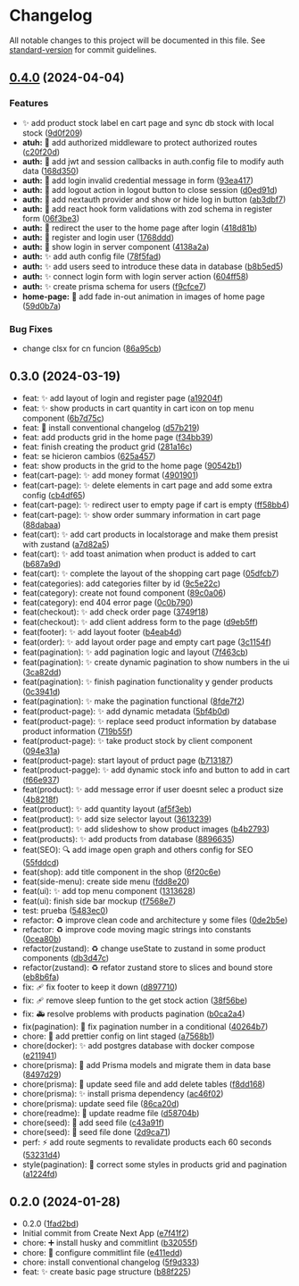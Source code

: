 # Changelog

All notable changes to this project will be documented in this file. See [standard-version](https://github.com/conventional-changelog/standard-version) for commit guidelines.

## [0.4.0](https://github.com/JonyPlo/teslo-shop-nextjs/compare/v0.3.0...v0.4.0) (2024-04-04)


### Features

* :sparkles: add product stock label en cart page and sync db stock with local stock ([9d0f209](https://github.com/JonyPlo/teslo-shop-nextjs/commits/9d0f209f2430c2c29ee2b5a50302d62aa0accde8))
* **atuh:** :passport_control: add authorized middleware to protect authorized routes ([c20f20d](https://github.com/JonyPlo/teslo-shop-nextjs/commits/c20f20d4d7a0c1cf12b8240ed955357c755d87da))
* **auth:** :passport_control: add jwt and session callbacks in auth.config file to modify auth data ([168d350](https://github.com/JonyPlo/teslo-shop-nextjs/commits/168d350a4a47a26af34cc2d4ce8cc4b79b36fe15))
* **auth:** :passport_control: add login invalid credential message in form ([93ea417](https://github.com/JonyPlo/teslo-shop-nextjs/commits/93ea41732123ee882942c39ec5753ebf04f62992))
* **auth:** :passport_control: add logout action in logout button to close session ([d0ed91d](https://github.com/JonyPlo/teslo-shop-nextjs/commits/d0ed91dc8557e375c3fb933d8fe4786ad05826fb))
* **auth:** :passport_control: add nextauth provider and show or hide log in button ([ab3dbf7](https://github.com/JonyPlo/teslo-shop-nextjs/commits/ab3dbf7769a1301f7064139179fdab571955929f))
* **auth:** :passport_control: add react hook form validations with zod schema in register form ([06f3be3](https://github.com/JonyPlo/teslo-shop-nextjs/commits/06f3be37cc60e03883cf0876ce2e9594f5111d76))
* **auth:** :passport_control: redirect the user to the home page after login ([418d81b](https://github.com/JonyPlo/teslo-shop-nextjs/commits/418d81b08745de69897871f3af14817b3a5cb305))
* **auth:** :passport_control: register and login user ([1768ddd](https://github.com/JonyPlo/teslo-shop-nextjs/commits/1768ddd005b30c65920542d41d5bd2586e186c09))
* **auth:** :passport_control: show login in server component ([4138a2a](https://github.com/JonyPlo/teslo-shop-nextjs/commits/4138a2aeeecb19ca9495906f51b3185a0584264c))
* **auth:** :sparkles: add auth config file ([78f5fad](https://github.com/JonyPlo/teslo-shop-nextjs/commits/78f5fad7d47f55353d1e77a13022807149baa1b0))
* **auth:** :sparkles: add users seed to introduce these data in database ([b8b5ed5](https://github.com/JonyPlo/teslo-shop-nextjs/commits/b8b5ed5469f5c09c1f366847711bb58c7a87b8b4))
* **auth:** :sparkles: connect login form with login server action ([604ff58](https://github.com/JonyPlo/teslo-shop-nextjs/commits/604ff58f972fe0b9aec2f515b6a7258c6a365a4f))
* **auth:** :sparkles: create prisma schema for users ([f9cfce7](https://github.com/JonyPlo/teslo-shop-nextjs/commits/f9cfce75f7664cc67cd226b8b27fc64c39a44a29))
* **home-page:** :lipstick: add fade in-out animation in images of home page ([59d0b7a](https://github.com/JonyPlo/teslo-shop-nextjs/commits/59d0b7a2854917628cc7d9930e93b00aeee9a5d5))


### Bug Fixes

* change clsx for cn funcion ([86a95cb](https://github.com/JonyPlo/teslo-shop-nextjs/commits/86a95cba539e4b858b884109b4bd5c01f6e25af9))

## 0.3.0 (2024-03-19)

- feat: :sparkles: add layout of login and register page ([a19204f](https://github.com/JonyPlo/teslo-shop-nextjs/commit/a19204f))
- feat: :sparkles: show products in cart quantity in cart icon on top menu component ([6b7d75c](https://github.com/JonyPlo/teslo-shop-nextjs/commit/6b7d75c))
- feat: :wrench: install conventional changelog ([d57b219](https://github.com/JonyPlo/teslo-shop-nextjs/commit/d57b219))
- feat: add products grid in the home page ([f34bb39](https://github.com/JonyPlo/teslo-shop-nextjs/commit/f34bb39))
- feat: finish creating the product grid ([281a16c](https://github.com/JonyPlo/teslo-shop-nextjs/commit/281a16c))
- feat: se hicieron cambios ([625a457](https://github.com/JonyPlo/teslo-shop-nextjs/commit/625a457))
- feat: show products in the grid to the home page ([90542b1](https://github.com/JonyPlo/teslo-shop-nextjs/commit/90542b1))
- feat(cart-page): :sparkles: add money format ([4901901](https://github.com/JonyPlo/teslo-shop-nextjs/commit/4901901))
- feat(cart-page): :sparkles: delete elements in cart page and add some extra config ([cb4df65](https://github.com/JonyPlo/teslo-shop-nextjs/commit/cb4df65))
- feat(cart-page): :sparkles: redirect user to empty page if cart is empty ([ff58bb4](https://github.com/JonyPlo/teslo-shop-nextjs/commit/ff58bb4))
- feat(cart-page): :sparkles: show order summary information in cart page ([88dabaa](https://github.com/JonyPlo/teslo-shop-nextjs/commit/88dabaa))
- feat(cart): :sparkles: add cart products in localstorage and make them presist with zustand ([a7d82a5](https://github.com/JonyPlo/teslo-shop-nextjs/commit/a7d82a5))
- feat(cart): :sparkles: add toast animation when product is added to cart ([b687a9d](https://github.com/JonyPlo/teslo-shop-nextjs/commit/b687a9d))
- feat(cart): :sparkles: complete the layout of the shopping cart page ([05dfcb7](https://github.com/JonyPlo/teslo-shop-nextjs/commit/05dfcb7))
- feat(categories): add categories filter by id ([9c5e22c](https://github.com/JonyPlo/teslo-shop-nextjs/commit/9c5e22c))
- feat(category): create not found component ([89c0a06](https://github.com/JonyPlo/teslo-shop-nextjs/commit/89c0a06))
- feat(category): end 404 error page ([0c0b790](https://github.com/JonyPlo/teslo-shop-nextjs/commit/0c0b790))
- feat(checkout): :sparkles: add check order page ([3749f18](https://github.com/JonyPlo/teslo-shop-nextjs/commit/3749f18))
- feat(checkout): :sparkles: add client address form to the page ([d9eb5ff](https://github.com/JonyPlo/teslo-shop-nextjs/commit/d9eb5ff))
- feat(footer): :sparkles: add layout footer ([b4eab4d](https://github.com/JonyPlo/teslo-shop-nextjs/commit/b4eab4d))
- feat(order): :sparkles: add layout order page and empty cart page ([3c1154f](https://github.com/JonyPlo/teslo-shop-nextjs/commit/3c1154f))
- feat(pagination): :sparkles: add pagination logic and layout ([7f463cb](https://github.com/JonyPlo/teslo-shop-nextjs/commit/7f463cb))
- feat(pagination): :sparkles: create dynamic pagination to show numbers in the ui ([3ca82dd](https://github.com/JonyPlo/teslo-shop-nextjs/commit/3ca82dd))
- feat(pagination): :sparkles: finish pagination functionality y gender products ([0c3941d](https://github.com/JonyPlo/teslo-shop-nextjs/commit/0c3941d))
- feat(pagination): :sparkles: make the pagination functional ([8fde7f2](https://github.com/JonyPlo/teslo-shop-nextjs/commit/8fde7f2))
- feat(product-page): :sparkles: add dynamic metadata ([5bf4b0d](https://github.com/JonyPlo/teslo-shop-nextjs/commit/5bf4b0d))
- feat(product-page): :sparkles: replace seed product information by database product information ([719b55f](https://github.com/JonyPlo/teslo-shop-nextjs/commit/719b55f))
- feat(product-page): :sparkles: take product stock by client component ([094e31a](https://github.com/JonyPlo/teslo-shop-nextjs/commit/094e31a))
- feat(product-page): start layout of prduct page ([b713187](https://github.com/JonyPlo/teslo-shop-nextjs/commit/b713187))
- feat(product-pagge): :sparkles: add dynamic stock info and button to add in cart ([f66e937](https://github.com/JonyPlo/teslo-shop-nextjs/commit/f66e937))
- feat(product): :sparkles: add message error if user doesnt selec a product size ([4b8218f](https://github.com/JonyPlo/teslo-shop-nextjs/commit/4b8218f))
- feat(product): :sparkles: add quantity layout ([af5f3eb](https://github.com/JonyPlo/teslo-shop-nextjs/commit/af5f3eb))
- feat(product): :sparkles: add size selector layout ([3613239](https://github.com/JonyPlo/teslo-shop-nextjs/commit/3613239))
- feat(product): :sparkles: add slideshow to show product images ([b4b2793](https://github.com/JonyPlo/teslo-shop-nextjs/commit/b4b2793))
- feat(products): :sparkles: add products from database ([8896635](https://github.com/JonyPlo/teslo-shop-nextjs/commit/8896635))
- feat(SEO): :mag: add image open graph and others config for SEO ([55fddcd](https://github.com/JonyPlo/teslo-shop-nextjs/commit/55fddcd))
- feat(shop): add title component in the shop ([6f20c6e](https://github.com/JonyPlo/teslo-shop-nextjs/commit/6f20c6e))
- feat(side-menu): create side menu ([fdd8e20](https://github.com/JonyPlo/teslo-shop-nextjs/commit/fdd8e20))
- feat(ui): :sparkles: add top menu component ([1313628](https://github.com/JonyPlo/teslo-shop-nextjs/commit/1313628))
- feat(ui): finish side bar mockup ([f7568e7](https://github.com/JonyPlo/teslo-shop-nextjs/commit/f7568e7))
- test: prueba ([5483ec0](https://github.com/JonyPlo/teslo-shop-nextjs/commit/5483ec0))
- refactor: :recycle: improve clean code and architecture y some files ([0de2b5e](https://github.com/JonyPlo/teslo-shop-nextjs/commit/0de2b5e))
- refactor: :recycle: improve code moving magic strings into constants ([0cea80b](https://github.com/JonyPlo/teslo-shop-nextjs/commit/0cea80b))
- refactor(zustand): :recycle: change useState to zustand in some product components ([db3d47c](https://github.com/JonyPlo/teslo-shop-nextjs/commit/db3d47c))
- refactor(zustand): :recycle: refator zustand store to slices and bound store ([eb8b6fa](https://github.com/JonyPlo/teslo-shop-nextjs/commit/eb8b6fa))
- fix: :adhesive_bandage: fix footer to keep it down ([d897710](https://github.com/JonyPlo/teslo-shop-nextjs/commit/d897710))
- fix: :adhesive_bandage: remove sleep funtion to the get stock action ([38f56be](https://github.com/JonyPlo/teslo-shop-nextjs/commit/38f56be))
- fix: :ambulance: resolve problems with products pagination ([b0ca2a4](https://github.com/JonyPlo/teslo-shop-nextjs/commit/b0ca2a4))
- fix(pagination): :bug: fix pagination number in a conditional ([40264b7](https://github.com/JonyPlo/teslo-shop-nextjs/commit/40264b7))
- chore: :wrench: add prettier config on lint staged ([a7568b1](https://github.com/JonyPlo/teslo-shop-nextjs/commit/a7568b1))
- chore(docker): :sparkles: add postgres database with docker compose ([e211941](https://github.com/JonyPlo/teslo-shop-nextjs/commit/e211941))
- chore(prisma): :necktie: add Prisma models and migrate them in data base ([8497d29](https://github.com/JonyPlo/teslo-shop-nextjs/commit/8497d29))
- chore(prisma): :seedling: update seed file and add delete tables ([f8dd168](https://github.com/JonyPlo/teslo-shop-nextjs/commit/f8dd168))
- chore(prisma): :sparkles: install prisma dependency ([ac46f02](https://github.com/JonyPlo/teslo-shop-nextjs/commit/ac46f02))
- chore(prisma): update seed file ([86ca20d](https://github.com/JonyPlo/teslo-shop-nextjs/commit/86ca20d))
- chore(readme): :memo: update readme file ([d58704b](https://github.com/JonyPlo/teslo-shop-nextjs/commit/d58704b))
- chore(seed): :seedling: add seed file ([c43a91f](https://github.com/JonyPlo/teslo-shop-nextjs/commit/c43a91f))
- chore(seed): :seedling: seed file done ([2d9ca71](https://github.com/JonyPlo/teslo-shop-nextjs/commit/2d9ca71))
- perf: :zap: add route segments to revalidate products each 60 seconds ([53231d4](https://github.com/JonyPlo/teslo-shop-nextjs/commit/53231d4))
- style(pagination): :lipstick: correct some styles in products grid and pagination ([a1224fd](https://github.com/JonyPlo/teslo-shop-nextjs/commit/a1224fd))

## 0.2.0 (2024-01-28)

- 0.2.0 ([1fad2bd](https://github.com/JonyPlo/teslo-shop-nextjs/commit/1fad2bd))
- Initial commit from Create Next App ([e7f41f2](https://github.com/JonyPlo/teslo-shop-nextjs/commit/e7f41f2))
- chore: :heavy_plus_sign: install husky and commitlint ([b32055f](https://github.com/JonyPlo/teslo-shop-nextjs/commit/b32055f))
- chore: :wrench: configure commitlint file ([e411edd](https://github.com/JonyPlo/teslo-shop-nextjs/commit/e411edd))
- chore: install conventional changelog ([5f9d333](https://github.com/JonyPlo/teslo-shop-nextjs/commit/5f9d333))
- feat: :sparkles: create basic page structure ([b88f225](https://github.com/JonyPlo/teslo-shop-nextjs/commit/b88f225))

